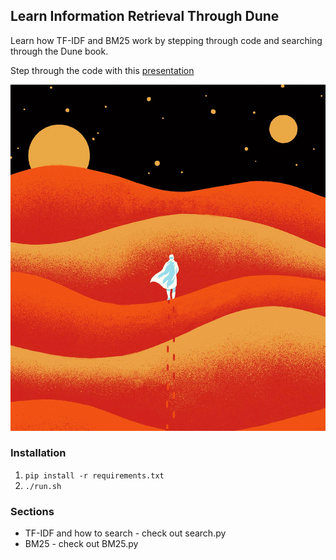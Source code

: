 ## Learn Information Retrieval Through Dune

Learn how TF-IDF and BM25 work by stepping through code and searching through the Dune book.

Step through the code with this [presentation](
https://docs.google.com/presentation/d/1_4dB0V6NZyknxmJXFSQp2Xoi5TRIC46osJNOtlxy0S8/edit?usp=sharing)


![Dune book cover](https://raw.githubusercontent.com/beatobongco/dune_ir/master/static/dune.jpg)

### Installation

1. `pip install -r requirements.txt`
2. `./run.sh`

### Sections

* TF-IDF and how to search - check out search.py
* BM25 - check out BM25.py
